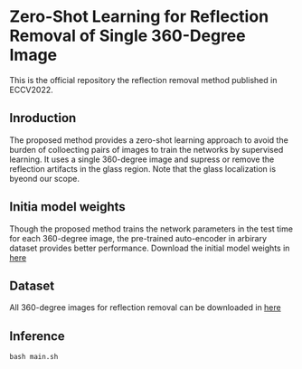 # Zero-Shot Learning for Reflection Removal of Single 360-Degree Image

This is the official repository the reflection removal method published in ECCV2022.

## Inroduction
The proposed method provides a zero-shot learning approach to avoid the burden of colloecting pairs of images to train the networks by supervised learning. It uses a single 360-degree image and supress or remove the reflection artifacts in the glass region.
Note that the glass localization is byeond our scope. 


## Initia model weights
Though the proposed method trains the network parameters in the test time for each 360-degree image, the pre-trained auto-encoder in arbirary dataset provides better performance.
Download the initial model weights in [here](https://drive.google.com/file/d/1woQJzJzvj0-FsRqOsGQTE1uDvBBZSyM0/view?usp=sharing)

## Dataset
All 360-degree images for reflection removal can be downloaded in [here]()


## Inference 
```python
bash main.sh
````
